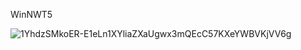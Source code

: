WinNWT5



![1YhdzSMkoER-E1eLn1XYliaZXaUgwx3mQEcC57KXeYWBVKjVV6g](https://github.com/user-attachments/assets/29dbcab8-e534-486d-83b8-abf9201cdc70)
